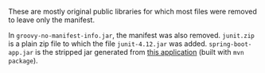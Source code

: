 These are mostly original public libraries for which most files were removed to
leave only the manifest.

In `groovy-no-manifest-info.jar`, the manifest was also removed. `junit.zip` is
a plain zip file to which the file `junit-4.12.jar` was added.
`spring-boot-app.jar` is the stripped jar generated from [this
application](https://github.com/DataDog/system-tests/tree/03b430a5499a0ad647262db93ba3c41c776470fb/utils/build/docker/java/spring-boot)
(built with `mvn package`).
